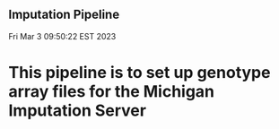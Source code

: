 ## Imputation Pipeline

Fri Mar  3 09:50:22 EST 2023

# This pipeline is to set up genotype array files for the Michigan Imputation Server
